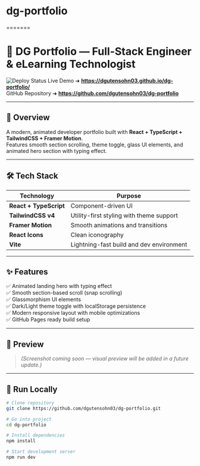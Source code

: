 
# dg-portfolio
=======
# 🚀 DG Portfolio — Full-Stack Engineer & eLearning Technologist
![Deploy Status](https://github.com/dgutensohn03/dg-portfolio/actions/workflows/deploy.yml/badge.svg)
Live Demo ➜ **https://dgutensohn03.github.io/dg-portfolio/**  
GitHub Repository ➜ **https://github.com/dgutensohn03/dg-portfolio**

---

## 🎨 Overview

A modern, animated developer portfolio built with **React + TypeScript + TailwindCSS + Framer Motion**.  
Features smooth section scrolling, theme toggle, glass UI elements, and animated hero section with typing effect.

---

## 🛠 Tech Stack

| Technology        | Purpose |
|------------------|------------------------------------------------|
| **React + TypeScript** | Component-driven UI |
| **TailwindCSS v4** | Utility-first styling with theme support |
| **Framer Motion** | Smooth animations and transitions |
| **React Icons** | Clean iconography |
| **Vite** | Lightning-fast build and dev environment |

---

## ✨ Features

✅ Animated landing hero with typing effect  
✅ Smooth section-based scroll (snap scrolling)  
✅ Glassmorphism UI elements  
✅ Dark/Light theme toggle with localStorage persistence  
✅ Modern responsive layout with mobile optimizations  
✅ GitHub Pages ready build setup  

---

## 📸 Preview

> _(Screenshot coming soon — visual preview will be added in a future update.)_

---

## 🚀 Run Locally

```bash
# Clone repository
git clone https://github.com/dgutensohn03/dg-portfolio.git

# Go into project
cd dg-portfolio

# Install dependencies
npm install

# Start development server
npm run dev
